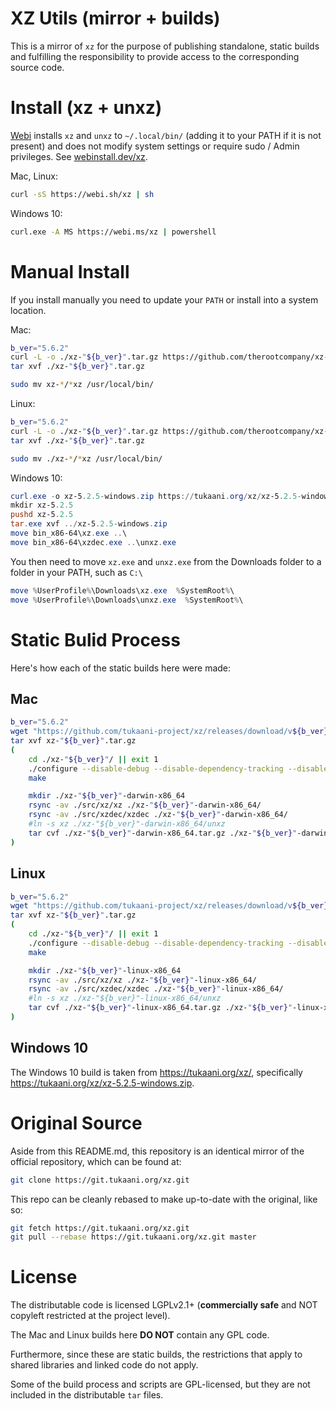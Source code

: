 # XZ Utils (mirror + builds)

This is a mirror of `xz` for the purpose of publishing standalone, static builds
and fulfilling the responsibility to provide access to the corresponding source code.

# Install (xz + unxz)

[Webi](https://webinstall.dev) installs `xz` and `unxz` to `~/.local/bin/` (adding it to your PATH if it is not present)
and does not modify system settings or require sudo / Admin privileges. See [webinstall.dev/xz](https://webinstall.dev/xz).

Mac, Linux:

```sh
curl -sS https://webi.sh/xz | sh
```

Windows 10:

```sh
curl.exe -A MS https://webi.ms/xz | powershell
```

# Manual Install

If you install manually you need to update your `PATH` or install into a system location.

Mac:

```sh
b_ver="5.6.2"
curl -L -o ./xz-"${b_ver}".tar.gz https://github.com/therootcompany/xz-static/releases/download/v"${b_ver}"/xz-"${b_ver}"-darwin-x86_64.tar.gz
tar xvf ./xz-"${b_ver}".tar.gz

sudo mv xz-*/*xz /usr/local/bin/
```

Linux:

```sh
b_ver="5.6.2"
curl -L -o ./xz-"${b_ver}".tar.gz https://github.com/therootcompany/xz-static/releases/download/v"${b_ver}"/xz-"${b_ver}"-linux-x86_64.tar.gz
tar xvf ./xz-"${b_ver}".tar.gz

sudo mv ./xz-*/*xz /usr/local/bin/
```

Windows 10:

```powershell
curl.exe -o xz-5.2.5-windows.zip https://tukaani.org/xz/xz-5.2.5-windows.zip
mkdir xz-5.2.5
pushd xz-5.2.5
tar.exe xvf ../xz-5.2.5-windows.zip
move bin_x86-64\xz.exe ..\
move bin_x86-64\xzdec.exe ..\unxz.exe
```

You then need to move `xz.exe` and `unxz.exe` from the Downloads folder to a folder in your PATH, such as `C:\`

```powershell
move %UserProfile%\Downloads\xz.exe  %SystemRoot%\
move %UserProfile%\Downloads\unxz.exe  %SystemRoot%\
```

# Static Bulid Process

Here's how each of the static builds here were made:

## Mac

```sh
b_ver="5.6.2"
wget "https://github.com/tukaani-project/xz/releases/download/v${b_ver}/xz-${b_ver}.tar.gz"
tar xvf xz-"${b_ver}".tar.gz
(
    cd ./xz-"${b_ver}"/ || exit 1
    ./configure --disable-debug --disable-dependency-tracking --disable-silent-rules --disable-shared --disable-nls
    make

    mkdir ./xz-"${b_ver}"-darwin-x86_64
    rsync -av ./src/xz/xz ./xz-"${b_ver}"-darwin-x86_64/
    rsync -av ./src/xzdec/xzdec ./xz-"${b_ver}"-darwin-x86_64/
    #ln -s xz ./xz-"${b_ver}"-darwin-x86_64/unxz
    tar cvf ./xz-"${b_ver}"-darwin-x86_64.tar.gz ./xz-"${b_ver}"-darwin-x86_64
)
```

## Linux

```sh
b_ver="5.6.2"
wget "https://github.com/tukaani-project/xz/releases/download/v${b_ver}/xz-${b_ver}.tar.gz"
tar xvf xz-"${b_ver}".tar.gz
(
    cd ./xz-"${b_ver}"/ || exit 1
    ./configure --disable-debug --disable-dependency-tracking --disable-silent-rules --disable-shared --disable-nls
    make

    mkdir ./xz-"${b_ver}"-linux-x86_64
    rsync -av ./src/xz/xz ./xz-"${b_ver}"-linux-x86_64/
    rsync -av ./src/xzdec/xzdec ./xz-"${b_ver}"-linux-x86_64/
    #ln -s xz ./xz-"${b_ver}"-linux-x86_64/unxz
    tar cvf ./xz-"${b_ver}"-linux-x86_64.tar.gz ./xz-"${b_ver}"-linux-x86_64
)
```

## Windows 10

The Windows 10 build is taken from <https://tukaani.org/xz/>,
specifically <https://tukaani.org/xz/xz-5.2.5-windows.zip>.

# Original Source

Aside from this README.md,
this repository is an identical mirror of the official repository,
which can be found at:

```sh
git clone https://git.tukaani.org/xz.git
```

This repo can be cleanly rebased to make up-to-date with the original, like so:

```sh
git fetch https://git.tukaani.org/xz.git
git pull --rebase https://git.tukaani.org/xz.git master
```

# License

The distributable code is licensed LGPLv2.1+ (**commercially safe** and NOT copyleft restricted at the project level).

The Mac and Linux builds here **DO NOT** contain any GPL code.

Furthermore, since these are static builds, the restrictions that apply to shared libraries and linked code do not apply.

Some of the build process and scripts are GPL-licensed, but they are not included in the distributable `tar` files.
